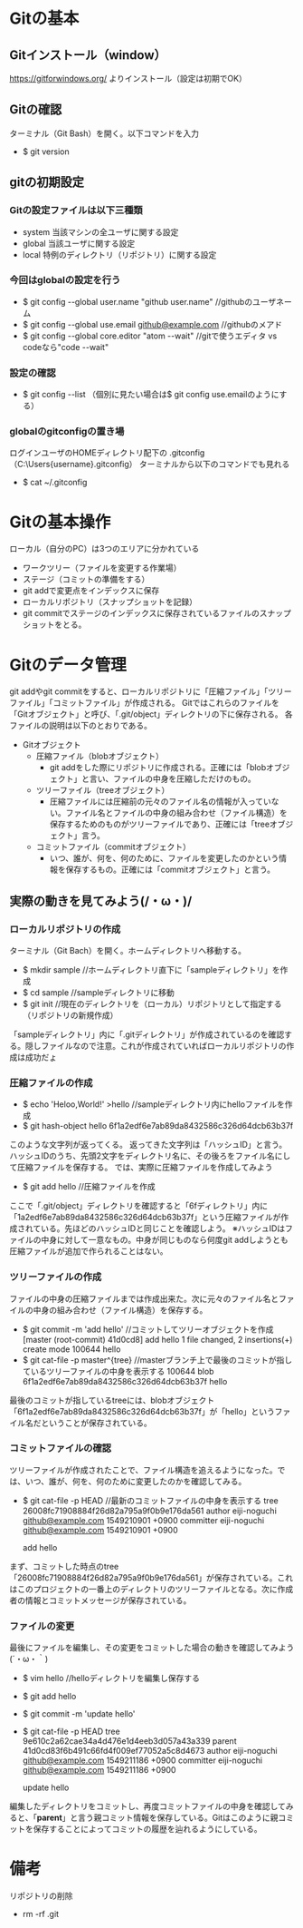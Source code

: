 # Gitの基本

## Gitインストール（window）
https://gitforwindows.org/ よりインストール（設定は初期でOK）
## Gitの確認
ターミナル（Git Bash）を開く。以下コマンドを入力
- $ git version

## gitの初期設定
### Gitの設定ファイルは以下三種類
- system  当該マシンの全ユーザに関する設定
- global  当該ユーザに関する設定
- local   特例のディレクトリ（リポジトリ）に関する設定

### 今回はglobalの設定を行う  
- $ git config --global user.name "github user.name"  //githubのユーザネーム  
- $ git config --global use.email github@example.com  //githubのメアド  
- $ git config --global core.editor "atom --wait"     //gitで使うエディタ vs codeなら"code --wait"  

### 設定の確認
- $ git config --list （個別に見たい場合は$ git config use.emailのようにする）

### globalのgitconfigの置き場
ログインユーザのHOMEディレクトリ配下の .gitconfig（C:\Users\{username}\.gitconfig）
ターミナルから以下のコマンドでも見れる
- $ cat ~/.gitconfig

# Gitの基本操作
ローカル（自分のPC）は3つのエリアに分かれている
- ワークツリー（ファイルを変更する作業場）
- ステージ（コミットの準備をする）
 - git addで変更点をインデックスに保存
- ローカルリポジトリ（スナップショットを記録）
 - git commitでステージのインデックスに保存されているファイルのスナップショットをとる。

# Gitのデータ管理
git addやgit commitをすると、ローカルリポジトリに「圧縮ファイル」「ツリーファイル」「コミットファイル」が作成される。
Gitではこれらのファイルを「Gitオブジェクト」と呼び、「.git/object」ディレクトリの下に保存される。
各ファイルの説明は以下のとおりである。
- Gitオブジェクト
  - 圧縮ファイル（blobオブジェクト）
    - git addをした際にリポジトリに作成される。正確には「blobオブジェクト」と言い、ファイルの中身を圧縮しただけのもの。
  - ツリーファイル（treeオブジェクト）
    -  圧縮ファイルには圧縮前の元々のファイル名の情報が入っていない。ファイル名とファイルの中身の組み合わせ（ファイル構造）を保存するためのものがツリーファイルであり、正確には「treeオブジェクト」言う。
  - コミットファイル（commitオブジェクト）
    - いつ、誰が、何を、何のために、ファイルを変更したのかという情報を保存するもの。正確には「commitオブジェクト」と言う。

## 実際の動きを見てみよう(/・ω・)/
### ローカルリポジトリの作成
ターミナル（Git Bach）を開く。ホームディレクトリへ移動する。
- $ mkdir sample  //ホームディレクトリ直下に「sampleディレクトリ」を作成
- $ cd sample //sampleディレクトリに移動
- $ git init  //現在のディレクトリを（ローカル）リポジトリとして指定する（リポジトリの新規作成）

「sampleディレクトリ」内に「.gitディレクトリ」が作成されているのを確認する。隠しファイルなので注意。これが作成されていればローカルリポジトリの作成は成功だょ

### 圧縮ファイルの作成
- $ echo 'Heloo,World!' >hello  //sampleディレクトリ内にhelloファイルを作成
- $ git hash-object hello
6f1a2edf6e7ab89da8432586c326d64dcb63b37f


このような文字列が返ってくる。
返ってきた文字列は「ハッシュID」と言う。ハッシュIDのうち、先頭2文字をディレクトリ名に、その後ろをファイル名にして圧縮ファイルを保存する。
では、実際に圧縮ファイルを作成してみよう

- $ git add hello //圧縮ファイルを作成

ここで「.git/object」ディレクトリを確認すると「6fディレクトリ」内に「1a2edf6e7ab89da8432586c326d64dcb63b37f」という圧縮ファイルが作成されている。先ほどのハッシュIDと同じことを確認しよう。
※ハッシュIDはファイルの中身に対して一意なもの。中身が同じものなら何度git addしようとも圧縮ファイルが追加で作られることはない。

### ツリーファイルの作成
ファイルの中身の圧縮ファイルまでは作成出来た。次に元々のファイル名とファイルの中身の組み合わせ（ファイル構造）を保存する。
- $ git commit -m 'add hello' //コミットしてツリーオブジェクトを作成
[master (root-commit) 41d0cd8] add hello
 1 file changed, 2 insertions(+)
 create mode 100644 hello
- $ git cat-file -p master^{tree} //masterブランチ上で最後のコミットが指しているツリーファイルの中身を表示する
100644 blob 6f1a2edf6e7ab89da8432586c326d64dcb63b37f    hello

最後のコミットが指しているtreeには、blobオブジェクト「6f1a2edf6e7ab89da8432586c326d64dcb63b37f」が「hello」というファイル名だということが保存されている。

### コミットファイルの確認
ツリーファイルが作成されたことで、ファイル構造を追えるようになった。では、いつ、誰が、何を、何のために変更したのかを確認してみる。
- $ git cat-file -p HEAD  //最新のコミットファイルの中身を表示する
tree 26008fc71908884f26d82a795a9f0b9e176da561
author eiji-noguchi <github@example.com> 1549210901 +0900
committer eiji-noguchi <github@example.com> 1549210901 +0900

  add hello

まず、コミットした時点のtree「26008fc71908884f26d82a795a9f0b9e176da561」が保存されている。これはこのプロジェクトの一番上のディレクトリのツリーファイルとなる。次に作成者の情報とコミットメッセージが保存されている。

###  ファイルの変更
最後にファイルを編集し、その変更をコミットした場合の動きを確認してみよう(´・ω・｀)
- $ vim hello //helloディレクトリを編集し保存する
- $ git add hello
- $ git commit -m 'update hello'
- $ git cat-file -p HEAD
tree 9e610c2a62cae34a4d476e1d4eeb3d057a43a339
parent 41d0cd83f6b491c66fd4f009ef77052a5c8d4673
author eiji-noguchi <github@example.com> 1549211186 +0900
committer eiji-noguchi <github@example.com> 1549211186 +0900

  update hello

編集したディレクトリをコミットし、再度コミットファイルの中身を確認してみると、「**parent**」と言う親コミット情報を保存している。Gitはこのように親コミットを保存することによってコミットの履歴を辿れるようにしている。

#  備考
リポジトリの削除
- rm -rf .git
